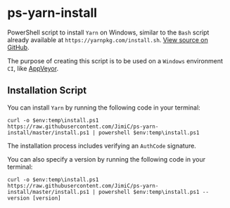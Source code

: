 # ps-yarn-install

PowerShell script to install `Yarn` on Windows, similar to the `Bash` script already available at `https://yarnpkg.com/install.sh`. [View source on GitHub](https://github.com/yarnpkg/website/blob/master/install.sh).

The purpose of creating this script is to be used on a `Windows` environment `CI`, like [AppVeyor](https://ci.appveyor.com).

## Installation Script

You can install `Yarn` by running the following code in your terminal:

`curl -o $env:temp\install.ps1 https://raw.githubusercontent.com/JimiC/ps-yarn-install/master/install.ps1 | powershell $env:temp\install.ps1`

The installation process includes verifying an `AuthCode` signature.

You can also specify a version by running the following code in your terminal:

`curl -o $env:temp\install.ps1 https://raw.githubusercontent.com/JimiC/ps-yarn-install/master/install.ps1 | powershell $env:temp\install.ps1 --version [version]`
